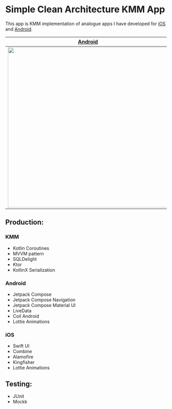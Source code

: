 # Simple Clean Architecture KMM App
This app is KMM implementation of analogue apps I have developed for [iOS](https://github.com/mecoFarid/Trending-iOS) and [Android](https://github.com/mecoFarid/Trending-Android).



| [Android](https://github.com/mecoFarid/Trending-Android) | [iOS](https://github.com/mecoFarid/Trending-iOS) |
| --- | --- |
| <img src="https://user-images.githubusercontent.com/17815721/218160826-821941d5-232b-41ea-bab3-89e7642d068b.gif" height="500" > | <img src="https://user-images.githubusercontent.com/17815721/218160940-d6a53072-f376-4640-b2e8-13c2003afa5d.gif" height="500"> |


## Production:

### KMM
- Kotlin Coroutines
- MVVM pattern
- SQLDelight
- Ktor
- KotlinX Serialization


### Android
- Jetpack Compose
- Jetpack Compose Navigation
- Jetpack Compose Material UI
- LiveData
- Coil Android
- Lottie Animations

### iOS
- Swift UI
- Combine
- Alamofire
- Kingfisher
- Lottie Animations

## Testing:
- JUnit
- Mockk


